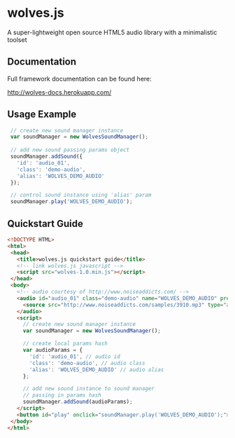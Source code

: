 wolves.js
=========

A super-lightweight open source HTML5 audio library with a minimalistic toolset

## Documentation
Full framework documentation can be found here:

http://wolves-docs.herokuapp.com/

## Usage Example

 ```javascript
  // create new sound manager instance
  var soundManager = new WolvesSoundManager();
    
  // add new sound passing params object
  soundManager.addSound({ 
    'id': 'audio_01', 
    'class': 'demo-audio', 
    'alias': 'WOLVES_DEMO_AUDIO' 
  });

  // control sound instance using 'alias' param
  soundManager.play('WOLVES_DEMO_AUDIO');
 ```
 
## Quickstart Guide
 
 ```html
<!DOCTYPE HTML>
<html>
  <head>
    <title>wolves.js quickstart guide</title>
    <!-- link wolves.js javascript -->
    <script src="wolves-1.0.min.js"></script>
  </head>
  <body>
    <!-- audio courtesy of http://www.noiseaddicts.com/ -->
    <audio id="audio_01" class="demo-audio" name="WOLVES_DEMO_AUDIO" preload="auto" autobuffer="autobuffer">
      <source src="http://www.noiseaddicts.com/samples/3910.mp3" type="audio/mp3">
    </audio>
    <script>
      // create new sound manager instance
      var soundManager = new WolvesSoundManager();
 
      // create local params hash
      var audioParams = {
        'id': 'audio_01', // audio id
        'class': 'demo-audio', // audio class
        'alias': 'WOLVES_DEMO_AUDIO' // audio alias
      };
 
      // add new sound instance to sound manager
      // passing in params hash
      soundManager.addSound(audioParams);
    </script>
    <button id="play" onclick="soundManager.play('WOLVES_DEMO_AUDIO');">play</button>
  </body>
</html>
 ```
